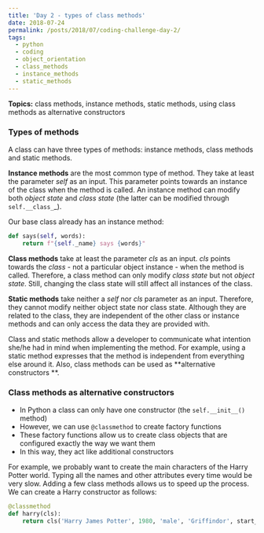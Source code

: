 ```yaml
---
title: 'Day 2 - types of class methods'
date: 2018-07-24
permalink: /posts/2018/07/coding-challenge-day-2/
tags:
  - python
  - coding
  - object_orientation
  - class_methods
  - instance_methods
  - static_methods
---
```


**Topics:** class methods, instance methods, static methods, using class methods as alternative constructors

### Types of methods
A class can have three types of methods: instance methods, class methods and static methods.
   
**Instance methods** are the most common type of method. They take at least the parameter *self* as an input. This parameter points towards an instance of the class when the method is called. An instance method can modify both *object state* and *class state* (the latter can be modified through ```self.__class_```_).

Our base class already has an instance method:
```python
def says(self, words):
    return f"{self._name} says {words}"
```
   
**Class methods** take at least the parameter *cls* as an input. *cls* points towards the *class* - not a particular object instance - when the method is called. Therefore, a class method can only modify *class state* but not *object state*. Still, changing the class state will still affect all instances of the class. 
   
**Static methods** take neither a *self* nor *cls* parameter as an input. Therefore, they cannot modify neither object state nor class state. Although they are related to the class, they are independent of the other class or instance methods and can only access the data they are provided with.
   
Class and static methods allow a developer to communicate what intention she/he had in mind when implementing the method. For example, using a static method expresses that the method is independent from everything else around it. Also, class methods can be used as **alternative constructors **.   
   
### Class methods as alternative constructors   
   
- In Python a class can only have one constructor (the ```self.__init__()``` method)
- However, we can use ```@classmethod``` to create factory functions
- These factory functions allow us to create class objects that are configured exactly the way we want them
- In this way, they act like additional constructors
   
For example, we probably want to create the main characters of the Harry Potter world. Typing all the names and other attributes every time would be very slow. Adding a few class methods allows us to speed up the process. We can create a Harry constructor as follows:
   
```python
@classmethod
def harry(cls):
    return cls('Harry James Potter', 1980, 'male', 'Griffindor', start_year=1991, pet=('Hedwig', 'owl'))
```




<!-- Today, I digged a little deeper into the ```@property``` decorator, how it is related to the ```property()``` function and how its getter and setter methods work. These two links ([link1](https://www.programiz.com/python-programming/property), [link2](https://stackoverflow.com/questions/17330160/how-does-the-property-decorator-work)) were really helpful. Of course, there is also the [official Python docs](https://docs.python.org/3.7/howto/descriptor.html) on the ```property()``` function. -->

<!-- In the Python Tricks book I already learned about the functioning of decorators. I also knew that ```@property``` is a way of creating a read-only property. However, I was curious about its relation to ```property()``` and the setter and getter methods. The most important things I learned: -->

<!-- Creating a read-only property with ```@property``` is just a different way of using the ```property()``` function. So when considering our Harry Potter classes, using -->

<!-- ``` -->
<!-- @property -->
<!-- def name(self): -->
<!--     return self._name -->
<!-- ``` -->

<!-- Is equivalent to -->
<!-- ``` -->
<!-- def name(self): -->
<!--     return self._name -->

<!-- name = property(name) -->
<!-- ``` -->

<!-- The full signature of the ```property()``` function is ```property(fget=None, fset=None, fdel=None, doc=None) -> property attribute```. ```fget``` is a function for getting the value of the attribute, ```fset``` is a function for setting the value of the attribute and ```fdel``` is a function for deleting the attribute. All these arguments are *optional*. So we can create a property object like we did above. But we can add extra "power" to it by specifying a setter, getter and/or deleter -->
<!-- method. For example, we could use the setter method to implement certain constraints on the property value. Let's say we add an attribute about the OWL's (Ordinary Wizarding Level's) to our Pupil class: -->

<!-- ``` -->
<!-- class Pupil(HogwartsMember): -->

<!--     def __init__(self, name:str, birthyear:int, house:str, start_year:int): -->
<!--         ... -->
<!--         self._owls = {'Study of Ancient Runes': False, 'Arithmancy': False, 'Astronomy': False, 'Care of Magical Creatures': False, 'Charms': False, 'Defence Against the Dark Arts': False, 'Divination': False, 'Herbology': False, 'History of Magic': False, 'Muggle Studies': False, 'Potions': False, 'Transfiguration': False} -->

<!--     @property -->
<!--     def owls(self): -->
<!--         return self._owls -->
<!-- ``` -->

<!-- Now, if we want to update the OWL's of a student passed, we have to make sure that she/he actually passed the exam. Otherwise, the OWL can't be awarded. Let's implement that using a setter method. -->

<!-- ``` -->
<!--     @owls.setter -->
<!--     def owls(self, subject_and_grade): -->

<!--         try: -->
<!--             subject, grade = subject_and_grade -->
<!--         except ValueError: -->
<!--             raise ValueError("Pass and interable with two items: subject and grade") -->

<!--         passed = self.passed(grade) -->

<!--         if not passed: -->
<!--             raise ValueError('The exam was not passed so no OWL was awarded!') -->

<!--         self._owls[subject] = True -->

<!--     @staticmethod -->
<!--     def passed(grade): -->
<!--         grades = {'O': True, 'P': True, 'A':True, 'P': False, 'D': False, 'T': False} -->
<!--         return grades[grade] -->
<!-- ``` -->

<!-- In the next days and weeks I want to keep working on these concepts. My current TO DO list looks as follows: -->
<!-- - Add ```__str__``` and ```_repr__``` methods -->
<!-- - Add class methods -->
<!-- - Add getter and deleter methods for properties -->
<!-- - Incorporate Python's abc module -->
<!-- - Create Exception hierarchy and own exception classes -->

<!-- Let's wrap up what I worked on today: -->
<!-- - Digged deeper into ```@property``` and ```property()``` -->
<!-- - Added ```dict.get()``` method which returns default value if key does not exist -->
<!-- - Used another static method -->
